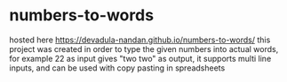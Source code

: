 <!-- '{"name":"Numbers To WOrds","version": 12,"tech": ["HTML","Javascript"],"tags":["frontend"],"snapshots":[]}' -->
# numbers-to-words
hosted here 
https://devadula-nandan.github.io/numbers-to-words/
this project was created in order to type the given numbers into actual words, 
for example 22 as input gives "two two" as output, 
it supports multi line inputs, 
and can be used with copy pasting in spreadsheets
